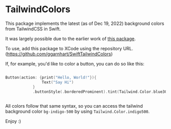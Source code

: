 # TailwindColors

This package implements the latest (as of Dec 19, 2022) background colors from TailwindCSS in Swift. 

It was largely possible due to the earlier work of [this package](https://github.com/joemasilotti/TailwindCSS-SwiftUI).

To use, add this package to XCode using the repository URL. (https://github.com/ggarnhart/SwiftTailwindColors)

If, for example, you'd like to color a button, you can do so like this:

```swift

Button(action: {print("Hello, World!"}){
                Text("Say Hi")
            }
            .buttonStyle(.borderedProminent).tint(Tailwind.Color.blue300).buttonBorderShape(.roundedRectangle)
            

```

All colors follow that same syntax, so you can access the tailwind background color `bg-indigo-500` by using `Tailwind.Color.indigo500`.

Enjoy :) 
